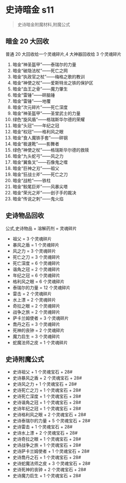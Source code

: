 # 史诗暗金 s11

> 史诗暗金附魔材料,附魔公式

## 暗金 20 大回收

普通 20 大回收给一个灵魂碎片,4 大神器回收给 3 个灵魂碎片

1. 暗金“神圣盔甲”——泰瑞尔的力量
2. 暗金“破隐法杖”——死亡之网
3. 暗金“执政官之杖”——梅格之歌的教训
4. 暗金“神使之杖”——爱斯特龙之铁的保护区
5. 暗金“血王之骨”——魔力肇生
6. 暗金“雷锤”——碎脑锤
7. 暗金“雷锤”——地覆
8. 暗金“次元碎片”——死亡深度
9. 暗金“神圣盔甲”——圣堂武士的力量
10. 绿色“旋风盾”——格瑞斯华尔德的荣耀
11. 暗金“头冠”——年纪之冠
12. 暗金“权冠”——格利风之眼
13. 暗金“食人魔铁手套”——碎钢
14. 暗金“极速靴”——影舞者
15. 绿色“神使之杖”——格瑞斯华尔德的救赎
16. 暗金“九头蛇弓”——风之力
17. 暗金“翼鱼叉”——石像鬼之噬
18. 暗金“巨神之刃”——祖父
19. 暗金“狂战士斧”——死亡之刀
20. 暗金“战枪”——铁柱
21. 暗金“鲛尾巨斧”——风暴尖塔
22. 暗金“荣光之斧”——刽子手的裁决
23. 暗金“传说之刺”——鬼火焰

## 史诗物品回收

公式,史诗物品 + 溶解药剂 = 灵魂碎片

- 祖父 = 3 个灵魂碎片
- 暴风之盾 = 1 个灵魂碎片
- 风之力 = 3 个灵魂碎片
- 死亡之刀 = 3 个灵魂碎片
- 死亡深度 = 6 个灵魂碎片
- 谐角之冠 = 2 个灵魂碎片
- 年纪之冠 = 6 个灵魂碎片
- 格利风之眼 = 6 个灵魂碎片
- 泰瑞尔的力量 = 12 个灵魂碎片
- 雷击 = 2 个灵魂碎片
- 水上漂 = 2 个灵魂碎片
- 奇拉之眼 = 2 个灵魂碎片
- 战争之旅 = 2 个灵魂碎片
- 萨卡兰姆使者 = 3 个灵魂碎片
- 喬丹之石 = 3 个灵魂碎片
- 死神的丧钟 = 2 个灵魂碎片
- 魔力启生 = 3 个灵魂碎片
- 蛇魔法师之皮 = 1 个灵魂碎片

## 史诗附魔公式

- 史诗祖父 + 1 个灵魂宝石 + 28#
- 史诗暴风之盾 + 2 个灵魂宝石 + 28#
- 史诗风之力 + 1 个灵魂宝石 + 28#
- 史诗死亡之刀 + 1 个灵魂宝石 + 28#
- 史诗死亡深度 + 1 个灵魂宝石 + 28#
- 史诗谐角之冠 + 1 个灵魂宝石 + 28#
- 史诗年纪之冠 + 1 个灵魂宝石 + 28#
- 史诗格利风之眼 + 2 个灵魂宝石 + 28#
- 史诗泰瑞尔的力量 + 5 个灵魂宝石 + 28#
- 史诗雷击 + 1 个灵魂宝石 + 28#
- 史诗水上漂 + 2 个灵魂宝石 + 28#
- 史诗奇拉之眼 + 1 个灵魂宝石 + 28#
- 史诗战争之旅 + 1 个灵魂宝石 + 28#
- 史诗萨卡兰姆使者 + 1 个灵魂宝石 + 28#
- 史诗喬丹之石 + 1 个灵魂宝石 + 28#
- 史诗蛇魔法师之皮 + 3 个灵魂宝石 + 28#
- 史诗死神的丧钟 + 2 个灵魂宝石 + 28#
- 史诗魔力启生 + 1 个灵魂宝石 + 28#
